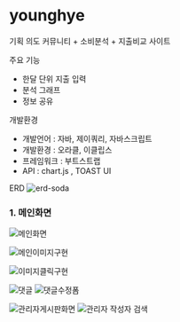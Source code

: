 # younghye
기획 의도
커뮤니티 + 소비분석 + 지출비교 사이트

주요 기능
- 한달 단위 지출 입력
- 분석 그래프
- 정보 공유


개발환경
- 개발언어 : 자바, 제이쿼리, 자바스크립트
- 개발환경 : 오라클, 이클립스
- 프레임워크 : 부트스트랩
- API : chart.js , TOAST UI

ERD
![erd-soda](https://user-images.githubusercontent.com/68366765/93426773-9a721600-f8f7-11ea-84dc-d81ed8c7ebb7.PNG)

### 1. 메인화면
![메인화면](https://user-images.githubusercontent.com/68366765/93426911-de651b00-f8f7-11ea-9714-caec611f8798.PNG)

![메인이미지구현](https://user-images.githubusercontent.com/68366765/93426937-ea50dd00-f8f7-11ea-90d7-c01a013398e5.PNG)

![이미지클릭구현](https://user-images.githubusercontent.com/68366765/93427003-03f22480-f8f8-11ea-8404-6b2ab04689a8.PNG)

![댓글](https://user-images.githubusercontent.com/68366765/93427073-284e0100-f8f8-11ea-889d-f757a2c124a9.PNG)
![댓글수정폼](https://user-images.githubusercontent.com/68366765/93427077-2ab05b00-f8f8-11ea-8a8b-63afe693f9fc.PNG)


![관리자게시판화면](https://user-images.githubusercontent.com/68366765/93427167-58959f80-f8f8-11ea-8d7e-f17df02fbd66.PNG)
![관리자 작성자 검색](https://user-images.githubusercontent.com/68366765/93427171-5a5f6300-f8f8-11ea-9fd8-c65318e98072.PNG)


